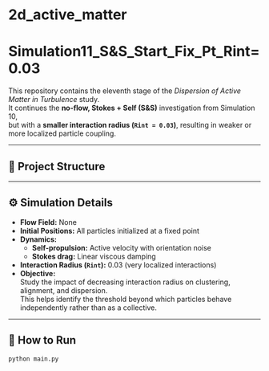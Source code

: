 # 2d_active_matter
# Simulation11_S&S_Start_Fix_Pt_Rint=0.03

This repository contains the eleventh stage of the *Dispersion of Active Matter in Turbulence* study.  
It continues the **no-flow, Stokes + Self (S&S)** investigation from Simulation 10,  
but with a **smaller interaction radius (`Rint = 0.03`)**, resulting in weaker or more localized particle coupling.

---

## 📁 Project Structure


---

## ⚙️ Simulation Details

- **Flow Field:** None  
- **Initial Positions:** All particles initialized at a fixed point  
- **Dynamics:**  
  - **Self-propulsion:** Active velocity with orientation noise  
  - **Stokes drag:** Linear viscous damping  
- **Interaction Radius (`Rint`):** 0.03 (very localized interactions)  
- **Objective:**  
  Study the impact of decreasing interaction radius on clustering, alignment, and dispersion.  
  This helps identify the threshold beyond which particles behave independently rather than as a collective.

---

## 🧠 How to Run

```bash
python main.py
